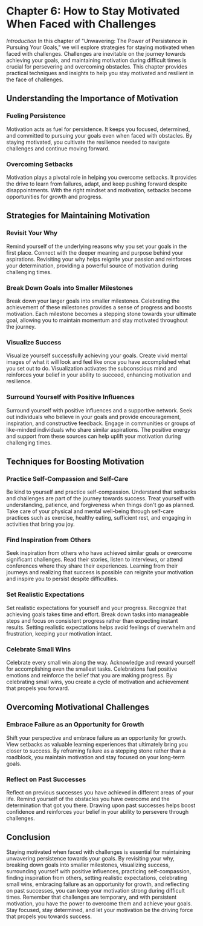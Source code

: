 Chapter 6: How to Stay Motivated When Faced with Challenges
===========================================================

*Introduction* In this chapter of "Unwavering: The Power of Persistence in Pursuing Your Goals," we will explore strategies for staying motivated when faced with challenges. Challenges are inevitable on the journey towards achieving your goals, and maintaining motivation during difficult times is crucial for persevering and overcoming obstacles. This chapter provides practical techniques and insights to help you stay motivated and resilient in the face of challenges.

Understanding the Importance of Motivation
------------------------------------------

### Fueling Persistence

Motivation acts as fuel for persistence. It keeps you focused, determined, and committed to pursuing your goals even when faced with obstacles. By staying motivated, you cultivate the resilience needed to navigate challenges and continue moving forward.

### Overcoming Setbacks

Motivation plays a pivotal role in helping you overcome setbacks. It provides the drive to learn from failures, adapt, and keep pushing forward despite disappointments. With the right mindset and motivation, setbacks become opportunities for growth and progress.

Strategies for Maintaining Motivation
-------------------------------------

### Revisit Your Why

Remind yourself of the underlying reasons why you set your goals in the first place. Connect with the deeper meaning and purpose behind your aspirations. Revisiting your why helps reignite your passion and reinforces your determination, providing a powerful source of motivation during challenging times.

### Break Down Goals into Smaller Milestones

Break down your larger goals into smaller milestones. Celebrating the achievement of these milestones provides a sense of progress and boosts motivation. Each milestone becomes a stepping stone towards your ultimate goal, allowing you to maintain momentum and stay motivated throughout the journey.

### Visualize Success

Visualize yourself successfully achieving your goals. Create vivid mental images of what it will look and feel like once you have accomplished what you set out to do. Visualization activates the subconscious mind and reinforces your belief in your ability to succeed, enhancing motivation and resilience.

### Surround Yourself with Positive Influences

Surround yourself with positive influences and a supportive network. Seek out individuals who believe in your goals and provide encouragement, inspiration, and constructive feedback. Engage in communities or groups of like-minded individuals who share similar aspirations. The positive energy and support from these sources can help uplift your motivation during challenging times.

Techniques for Boosting Motivation
----------------------------------

### Practice Self-Compassion and Self-Care

Be kind to yourself and practice self-compassion. Understand that setbacks and challenges are part of the journey towards success. Treat yourself with understanding, patience, and forgiveness when things don't go as planned. Take care of your physical and mental well-being through self-care practices such as exercise, healthy eating, sufficient rest, and engaging in activities that bring you joy.

### Find Inspiration from Others

Seek inspiration from others who have achieved similar goals or overcome significant challenges. Read their stories, listen to interviews, or attend conferences where they share their experiences. Learning from their journeys and realizing that success is possible can reignite your motivation and inspire you to persist despite difficulties.

### Set Realistic Expectations

Set realistic expectations for yourself and your progress. Recognize that achieving goals takes time and effort. Break down tasks into manageable steps and focus on consistent progress rather than expecting instant results. Setting realistic expectations helps avoid feelings of overwhelm and frustration, keeping your motivation intact.

### Celebrate Small Wins

Celebrate every small win along the way. Acknowledge and reward yourself for accomplishing even the smallest tasks. Celebrations fuel positive emotions and reinforce the belief that you are making progress. By celebrating small wins, you create a cycle of motivation and achievement that propels you forward.

Overcoming Motivational Challenges
----------------------------------

### Embrace Failure as an Opportunity for Growth

Shift your perspective and embrace failure as an opportunity for growth. View setbacks as valuable learning experiences that ultimately bring you closer to success. By reframing failure as a stepping stone rather than a roadblock, you maintain motivation and stay focused on your long-term goals.

### Reflect on Past Successes

Reflect on previous successes you have achieved in different areas of your life. Remind yourself of the obstacles you have overcome and the determination that got you there. Drawing upon past successes helps boost confidence and reinforces your belief in your ability to persevere through challenges.

Conclusion
----------

Staying motivated when faced with challenges is essential for maintaining unwavering persistence towards your goals. By revisiting your why, breaking down goals into smaller milestones, visualizing success, surrounding yourself with positive influences, practicing self-compassion, finding inspiration from others, setting realistic expectations, celebrating small wins, embracing failure as an opportunity for growth, and reflecting on past successes, you can keep your motivation strong during difficult times. Remember that challenges are temporary, and with persistent motivation, you have the power to overcome them and achieve your goals. Stay focused, stay determined, and let your motivation be the driving force that propels you towards success.
